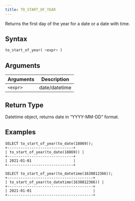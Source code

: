```yaml
---
title: TO_START_OF_YEAR
---
```


Returns the first day of the year for a date or a date with time.

## Syntax

```sql
to_start_of_year( <expr> )
```

## Arguments

| Arguments   | Description |
| ----------- | ----------- |
| `<expr>` | date/datetime |

## Return Type

Datetime object, returns date in “YYYY-MM-DD” format.

## Examples

```
SELECT to_start_of_year(to_date(18869));
+------------------------------+
| to_start_of_year(to_date(18869)) |
+------------------------------+
| 2021-01-01                   |
+------------------------------+

SELECT to_start_of_year(to_datetime(1630812366));
+---------------------------------------+
| to_start_of_year(to_datetime(1630812366)) |
+---------------------------------------+
| 2021-01-01                            |
+---------------------------------------+
```
